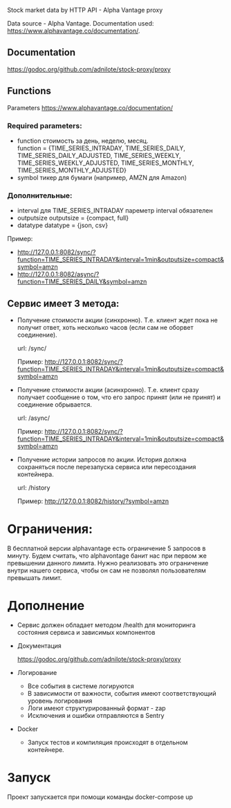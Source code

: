 Stock market data by HTTP API - Alpha Vantage proxy

Data source - Alpha Vantage.
Documentation used: https://www.alphavantage.co/documentation/.

## Documentation
https://godoc.org/github.com/adnilote/stock-proxy/proxy

## Functions
Parameters https://www.alphavantage.co/documentation/

### Required parameters:
- function
    стоимость за день, неделю, месяц.  
    function = {TIME_SERIES_INTRADAY, TIME_SERIES_DAILY, TIME_SERIES_DAILY_ADJUSTED, TIME_SERIES_WEEKLY, TIME_SERIES_WEEKLY_ADJUSTED, TIME_SERIES_MONTHLY, TIME_SERIES_MONTHLY_ADJUSTED}
- symbol
    тикер для бумаги (например, AMZN для Amazon)

### Дополнительные:
- interval
    для TIME_SERIES_INTRADAY пареметр interval обязателен
- outputsize
    outputsize = {compact, full}
- datatype
    datatype = {json, csv}

Пример:
- http://127.0.0.1:8082/sync/?function=TIME_SERIES_INTRADAY&interval=1min&outputsize=compact&symbol=amzn
- http://127.0.0.1:8082/async/?function=TIME_SERIES_DAILY&symbol=amzn


## Сервис имеет 3 метода:
- Получение стоимости акции (синхронно). Т.е. клиент ждет пока не получит ответ, хоть несколько часов (если сам не оборвет соединение).
    
    url: /sync/
    
    Пример: http://127.0.0.1:8082/sync/?function=TIME_SERIES_INTRADAY&interval=1min&outputsize=compact&symbol=amzn

- Получение стоимости акции (асинхронно). Т.е. клиент сразу получает сообщение о том, что его запрос принят (или не принят) и соединение обрывается.
    
    url: /async/
    
    Пример: http://127.0.0.1:8082/sync/?function=TIME_SERIES_INTRADAY&interval=1min&outputsize=compact&symbol=amzn

- Получение истории запросов по акции. История должна сохраняться после перезапуска сервиса или пересоздания контейнера.
    
    url: /history

    Пример: http://127.0.0.1:8082/history/?symbol=amzn

# Ограничения:
В бесплатной версии alphavantage есть ограничение 5 запросов в минуту.
Будем считать, что alphavontage банит нас при первом же превышении данного лимита.
Нужно реализовать это ограничение внутри нашего сервиса, чтобы он сам не позволял пользователям превышать лимит.

# Дополнение

- Сервис должен обладает методом /health для мониторинга состояния сервиса и зависимых компонентов
- Документация

    https://godoc.org/github.com/adnilote/stock-proxy/proxy
- Логирование
    * Все события в системе логируются
    * В зависимости от важности, события имеют соответствующий уровень логирования
    * Логи имеют структурированный формат - zap
    * Исключения и ошибки отправляются в Sentry
- Docker
    * Запуск тестов и компиляция происходят в отдельном контейнере.

# Запуск
Проект запускается при помощи команды docker-compose up
